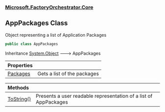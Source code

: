 ### [Microsoft.FactoryOrchestrator.Core](Microsoft_FactoryOrchestrator_Core.md 'Microsoft.FactoryOrchestrator.Core')
## AppPackages Class
Object representing a list of Application Packages  
```csharp
public class AppPackages
```

Inheritance [System.Object](https://docs.microsoft.com/en-us/dotnet/api/System.Object 'System.Object') &#129106; AppPackages  

| Properties | |
| :--- | :--- |
| [Packages](AppPackages_Packages.md 'Microsoft.FactoryOrchestrator.Core.AppPackages.Packages') | Gets a list of the packages<br/> |

| Methods | |
| :--- | :--- |
| [ToString()](AppPackages_ToString().md 'Microsoft.FactoryOrchestrator.Core.AppPackages.ToString()') | Presents a user readable representation of a list of AppPackages<br/> |
